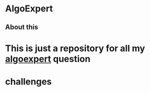 # AlgoExpert
## About this
# This is just a repository for all my [algoexpert](https://algoexpert.io) question
# challenges
